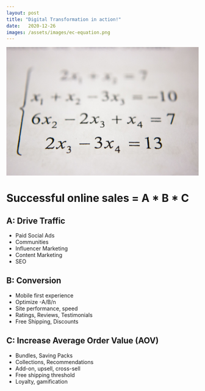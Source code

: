 ```yaml
---
layout: post
title: "Digital Transformation in action!"
date:   2020-12-26
images: /assets/images/ec-equation.png
---
```


![Ecommerce Equation](../assets/images/ec-equation.jpg)

# Successful online sales = A * B * C

## A: Drive Traffic
- Paid Social Ads
- Communities
- Influencer Marketing
- Content Marketing
- SEO

## B: Conversion
- Mobile first experience
- Optimize -A/B/n
- Site performance, speed
- Ratings, Reviews, Testimonials
- Free Shipping, Discounts

## C: Increase Average Order Value (AOV)
- Bundles, Saving Packs
- Collections, Recommendations
- Add-on, upsell, cross-sell
- Free shipping threshold
- Loyalty, gamification
